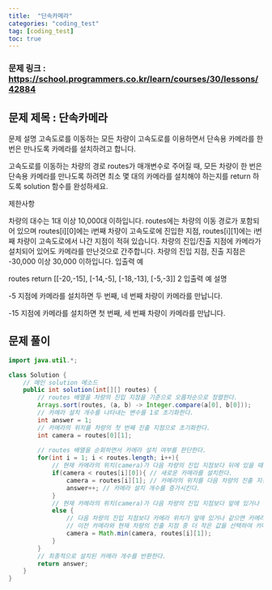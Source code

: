 ```yaml
---
title:  "단속카메라"
categories: "coding_test"
tag: [coding_test]
toc: true
---
```


### 문제 링크 : https://school.programmers.co.kr/learn/courses/30/lessons/42884

## 문제 제목 : 단속카메라

문제 설명
고속도로를 이동하는 모든 차량이 고속도로를 이용하면서 단속용 카메라를 한 번은 만나도록 카메라를 설치하려고 합니다.

고속도로를 이동하는 차량의 경로 routes가 매개변수로 주어질 때, 모든 차량이 한 번은 단속용 카메라를 만나도록 하려면 최소 몇 대의 카메라를 설치해야 하는지를 return 하도록 solution 함수를 완성하세요.

제한사항

차량의 대수는 1대 이상 10,000대 이하입니다.
routes에는 차량의 이동 경로가 포함되어 있으며 routes[i][0]에는 i번째 차량이 고속도로에 진입한 지점, routes[i][1]에는 i번째 차량이 고속도로에서 나간 지점이 적혀 있습니다.
차량의 진입/진출 지점에 카메라가 설치되어 있어도 카메라를 만난것으로 간주합니다.
차량의 진입 지점, 진출 지점은 -30,000 이상 30,000 이하입니다.
입출력 예

routes	return
[[-20,-15], [-14,-5], [-18,-13], [-5,-3]]	2
입출력 예 설명

-5 지점에 카메라를 설치하면 두 번째, 네 번째 차량이 카메라를 만납니다.

-15 지점에 카메라를 설치하면 첫 번째, 세 번째 차량이 카메라를 만납니다.

## 문제 풀이
```java
import java.util.*;

class Solution {
    // 메인 solution 메소드
    public int solution(int[][] routes) {
        // routes 배열을 차량의 진입 지점을 기준으로 오름차순으로 정렬한다.
        Arrays.sort(routes, (a, b) -> Integer.compare(a[0], b[0]));
        // 카메라 설치 개수를 나타내는 변수를 1로 초기화한다.
        int answer = 1;
        // 카메라의 위치를 차량의 첫 번째 진출 지점으로 초기화한다.
        int camera = routes[0][1];
        
        // routes 배열을 순회하면서 카메라 설치 여부를 판단한다.
        for(int i = 1; i < routes.length; i++){
            // 현재 카메라의 위치(camera)가 다음 차량의 진입 지점보다 뒤에 있을 때
            if(camera < routes[i][0]){ // 새로운 카메라를 설치한다.
                camera = routes[i][1]; // 카메라의 위치를 다음 차량의 진출 지점으로 업데이트한다.
                answer++; // 카메라 설치 개수를 증가시킨다.
            } 
            // 현재 카메라의 위치(camera)가 다음 차량의 진입 지점보다 앞에 있거나 같을 때
            else { 
                // 다음 차량의 진입 지점보다 카메라 위치가 앞에 있거나 같으면 카메라를 그대로 유지한다.
                // 이전 카메라와 현재 차량의 진출 지점 중 더 작은 값을 선택하여 카메라 위치를 업데이트한다.
                camera = Math.min(camera, routes[i][1]); 
            }
        }
        // 최종적으로 설치된 카메라 개수를 반환한다.
        return answer;
    }
}

```